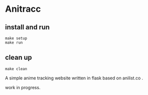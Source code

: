 # Anitracc

## install and run
```
make setup
make run
```

## clean up
```
make clean
```
A simple anime tracking website written in flask based on anilist.co .

work in progress.
